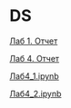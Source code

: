 # DS

[Лаб 1. Отчет](https://github.com/Bashashkin/DS/blob/main/Башашкин_лаб2_РС.pdf)

[Лаб 4. Отчет](https://github.com/Bashashkin/DS/blob/main/Башашкин_лаб4.pdf)


[Лаб4_1.ipynb](https://github.com/Bashashkin/DS/blob/main/DS_LAB_4_1.ipynb)


[Лаб4_2.ipynb](https://github.com/Bashashkin/DS/blob/main/DS_LAB_4_2.ipynb)

